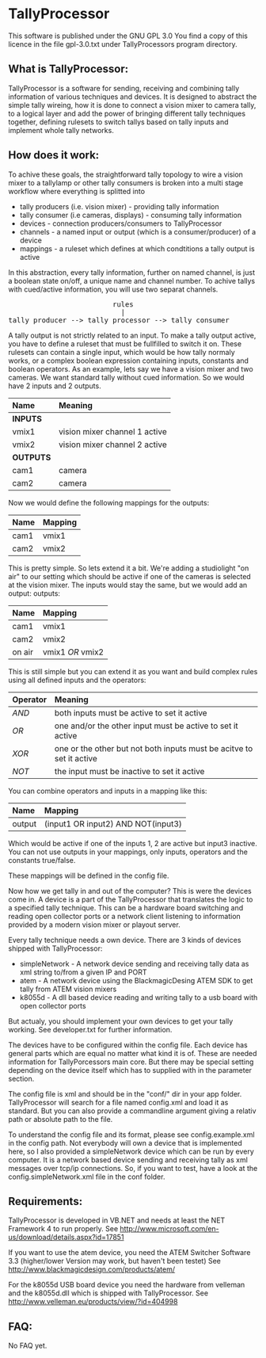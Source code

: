 TallyProcessor
==============

This software is published under the GNU GPL 3.0
You find a copy of this licence in the file gpl-3.0.txt under TallyProcessors program directory.  


What is TallyProcessor:
-----------------------

TallyProcessor is a software for sending, receiving and combining tally information of various techniques and devices.
It is designed to abstract the simple tally wireing, how it is done to connect a vision mixer to camera tally, to a logical layer
and add the power of bringing different tally techniques together, defining rulesets to switch tallys based on tally inputs and implement
whole tally networks.  


How does it work:
-----------------

To achive these goals, the straightforward tally topology to wire a vision mixer to a tallylamp or other tally consumers 
is broken into a multi stage workflow where everything is splitted into
* tally producers (i.e. vision mixer)         - providing tally information
* tally consumer (i.e cameras, displays)      - consuming tally information
* devices                                     - connection producers/consumers to TallyProcessor
* channels                                    - a named input or output (which is a consumer/producer) of a device
* mappings                                    - a ruleset which defines at which condtitions a tally output is active
    
In this abstraction, every tally information, further on named channel, is just a boolean state on/off, a unique name and channel number.
To achive tallys with cued/active information, you will use two separat channels.

<pre>
                         rules
                           |
tally producer --> tally processor --> tally consumer
</pre>

A tally output is not strictly related to an input. To make a tally output active, you have to define a ruleset that must be fullfilled
to switch it on. These rulesets can contain a single input, which would be how tally normaly works, or a complex boolean expression
containing inputs, constants and boolean operators.
As an example, lets say we have a vision mixer and two cameras. We want standard tally without cued information.
So we would have 2 inputs and 2 outputs.

|Name|Meaning|
|:---|:---|
|**INPUTS**||
|vmix1|vision mixer channel 1 active|
|vmix2|vision mixer channel 2 active|
|**OUTPUTS**||
|cam1|camera|
|cam2|camera|
	
Now we would define the following mappings for the outputs:

|Name|Mapping|
|:---|:---|
|cam1|vmix1|
|cam2|vmix2|
        
This is pretty simple. So lets extend it a bit.
We're adding a studiolight "on air" to our setting which should be active if one of the cameras is selected at the vision mixer. 
The inputs would stay the same, but we would add an output:
outputs:

|Name|Mapping|
|:---|:---|
|cam1|vmix1|
|cam2|vmix2|
|on air|vmix1 *OR* vmix2|
        
This is still simple but you can extend it as you want and build complex rules using all defined inputs and the operators:

|Operator|Meaning|
|:---|:---|
|*AND*|both inputs must be active to set it active|
|*OR* |one and/or the other input must be active to set it active|
|*XOR*|one or the other but not both inputs must be acitve to set it active|
|*NOT*|the input must be inactive to set it active|

You can combine operators and inputs in a mapping like this:

|Name|Mapping|
|:---|:---|
|output|(input1 OR input2) AND NOT(input3)|
    
Which would be active if one of the inputs 1, 2 are active but input3 inactive.
You can not use outputs in your mappings, only inputs, operators and the constants true/false.

These mappings will be defined in the config file.


Now how we get tally in and out of the computer?
This is were the devices come in.
A device is a part of the TallyProcessor that translates the logic to a specified tally technique.
This can be a hardware board switching and reading open collector ports or a network client listening to
information provided by a modern vision mixer or playout server.

Every tally technique needs a own device. 
There are 3 kinds of devices shipped with TallyProcessor:

* simpleNetwork   -   A network device sending and receiving tally data as xml string to/from a given IP and PORT
* atem            -   A network device using the BlackmagicDesing ATEM SDK to get tally from ATEM vision mixers
* k8055d          -   A dll based device reading and writing tally to a usb board with open collector ports
    
But actualy, you should implement your own devices to get your tally working.
See developer.txt for further information.

The devices have to be configured within the config file. Each device has general parts which are equal no matter what
kind it is of. These are needed information for TallyPorcessors main core. But there may be special setting depending
on the device itself which has to supplied with in the parameter section.

The config file is xml and should be in the "conf/" dir in your app folder.
TallyProcessor will search for a file named config.xml and load it as standard.
But you can also provide a commandline argument giving a relativ path or absolute path to the file.

To understand the config file and its format, please see config.example.xml in the config path.
Not everybody will own a device that is implemented here, so I also provided a simpleNetwork device
which can be run by every computer. It is a network based device sending and receiving tally as xml messages
over tcp/ip connections.
So, if you want to test, have a look at the config.simpleNetwork.xml file in the conf folder.


Requirements:
-------------

TallyProcessor is developed in VB.NET and needs at least the 
NET Framework 4
to run properly.
See http://www.microsoft.com/en-us/download/details.aspx?id=17851

If you want to use the atem device, you need the
ATEM Switcher Software 3.3 (higher/lower Version may work, but haven't been testet)
See http://www.blackmagicdesign.com/products/atem/

For the k8055d USB board device you need the hardware from velleman 
and the k8055d.dll which is shipped with TallyProcessor. 
See http://www.velleman.eu/products/view/?id=404998


FAQ:
----

No FAQ yet.
